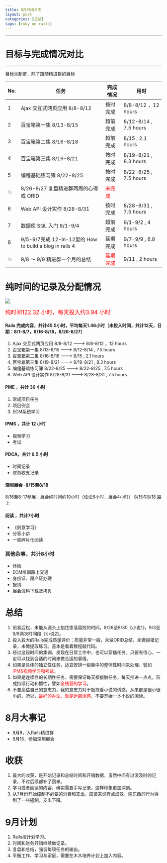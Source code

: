 ```yaml
---
title: 8月时间日志
layout: post
categories: [总结]
tags: [ruby on rails]
---
```


--------
# 目标与完成情况对比
--------
目标未制定，除了跟随精进群的目标

No. | 任务 | 完成情况 | 用时
----|-----|---------|----
1 | Ajax 交互式网页应用 8/8-8/12  | 按时完成 | 8/8-8/12 ，12 hours
2 | 百宝箱第一集 8/13-8/15        | 超前完成 | 8/12-8/14 , 7.5 hours
3 | 百宝箱第二集 8/16-8/18        | 超前完成 | 8/15 , 2.1 hours
4 | 百宝箱第三集 8/19-8/21        | 按时完成 | 8/19-8/21 , 8.3 hours
5 | 编程基础练习簿 8/22-8/25       | 按时完成 | 8/22-8/25 , 7.5 hours
💥| 8/26-8/27 复盘精进群两周的心得或 ORID  | <font color="red">未完成</font> |
6 | Web API 设计实作 8/28-8/31    | 按时完成 | 8/28-8/31 , 7.5 hours
7 | 数据库 SQL 入门 9/1-9/4       | 超前完成 | 9/1-9/2 , 4 hours
8 | 9/5-9/7完成 12-in-12里的 How to build a blog in rails 4      | 延期完成 | 9/7-9/9 , 6.8 hours
💥| 9/8 ～ 9/9 精进群一个月的总结   | <font color="red">延期完成</font> | 9/11 , 2 hours


# 纯时间的记录及分配情况

![](http://ww2.sinaimg.cn/large/006tNc79gy1fjgrysnbzvj309w0hs3yv.jpg)

<font size="4" color="red" align="center" >纯时间122.32 小时，每天投入约3.94 小时</font>

#### Rails 完成内容，共计45.5小时，平均每天1.46小时（未投入时间，共计12天，日期：8/1-8/7，8/16-8/18，8/26-8/27）
1. Ajax 交互式网页应用 8/8-8/12  --->  8/8-8/12 ，12 hours
2. 百宝箱第一集 8/13-8/15  --->  8/12-8/14 , 7.5 hours
3. 百宝箱第二集 8/16-8/18  --->  8/15 , 2.1 hours
4. 百宝箱第三集 8/19-8/21  --->  8/19-8/21 , 8.3 hours
5. 编程基础练习簿 8/22-8/25  --->   8/22-8/25 , 7.5 hours
6. Web API 设计实作 8/28-8/31  --->  8/28-8/31 , 7.5 hours

#### PME ，共计 36 小时
1. 常规项目任务
2. 项目例会
3. ECM系统学习

#### IPMS ，共计 12 小时
* 视频学习
* 考试

#### PDCA，共计 6.5 小时
* 时间记录
* 财务收支记录

#### 深圳展会 -8/15至8/18
8/16至8-17参展，展会纯时间约10小时（论坛6小时，展会4小时）
8/15与8/18 路上

#### 阅读 ，共计7小时
* 《刻意学习》
* 分答小讲
* 一些碎片化阅读

### 其他杂事，共计8小时
* 体检
* ECM培训路上交通
* 身份证、房产证办理
* 报销
* 展会资料下载及拷贝

# 总结
1. 前紧后松，未能从源头上掐住堕落腐败的时间，8/26至8/30《小说1》，9/3至9/6两次时间段《小说2》。
2. 投入较大的Rails完成质量评价：质量非常一般，未做ORID总结，未做报错记录，未做提取练习。基本是看着教程敲代码。
3. 经过这段时间的集训，发现在日常工作中，也可以穿插任务。只要有信心，一定可以找到合适的时间来做合适的事情。
4. 如果是具体的独立性任务，适宜安排一些集中的整体性时间来处理，譬如<font color="red">IPMS视频学习和考试</font>。
5. 如果是连续性的长期性任务，需要保证每天都接触任务，每天推进一点点，形成持续行动和惯性，譬如<font color="red">全栈营的学习</font>。
6. 不要高估自己的意志力，我的意志力对于抵抗看小说的诱惑，从来都是很小很小的，所以，<font color="red">最好的办法，就是远离诱惑</font>，不要开始一本小说的阅读。

# 8月大事记
* 8月8，入Rails精进群
* 8月15，参加深圳展会

# 收获
1. 最大的收获，是开始记录和总结时间和开销数据，虽然中间有过没及时的记录，不过后续都补了回来。
2. 学习或者阅读的内容，确实需要手写记录，这样印象更加深刻。
3. 从7月份开始控制不必要的消费和支出，应该来说有点成效，囤东西的行为得到了一些遏制，支出下降。

# 9月计划
1. Rails按计划学习。
2. 时间和财务开销继续做记录。
3. 复盘和总结，强调每项任务的输出。
4. 平衡工作、学习与家庭，需要在木木培养计划上加入内容。
